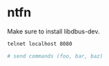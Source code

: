 # ntfn

Make sure to install libdbus-dev.

```bash
telnet localhost 8080

# send commands (foo, bar, baz)
```